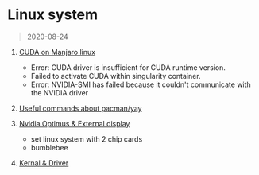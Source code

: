 # Linux system

> 2020-08-24 
1. [CUDA on Manjaro linux](https://github.com/BumbleBee0819/blogs/issues/1)
    - Error: CUDA driver is insufficient for CUDA runtime version.
    - Failed to activate CUDA within singularity container.
    - Error: NVIDIA-SMI has failed because it couldn't communicate with the NVIDIA driver
    
2. [Useful commands about pacman/yay](https://github.com/BumbleBee0819/blogs/issues/2)
3. [Nvidia Optimus & External display](https://github.com/BumbleBee0819/blogs/issues/3)
    - set linux system with 2 chip cards
    - bumblebee
4. [Kernal & Driver](https://github.com/BumbleBee0819/blogs/issues/4)
